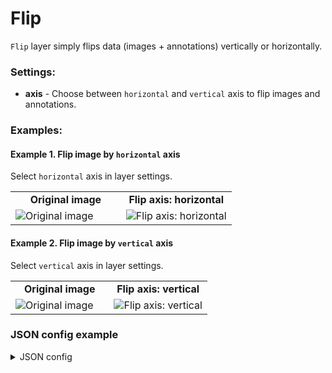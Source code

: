 # Flip

`Flip` layer simply flips data (images + annotations) vertically or horizontally.

### Settings:

- **axis** - Choose between `horizontal` and `vertical` axis to flip images and annotations.

### Examples:

#### Example 1. Flip image by `horizontal` axis

Select `horizontal` axis in layer settings.

<table>
<tr>
<td style="text-align:center; width:50%"><strong>Original image</strong></td>
<td style="text-align:center; width:50%"><strong>Flip axis: horizontal</strong></td>
</tr>
<tr>
<td> <img src="https://github.com/supervisely-ecosystem/dtl-v2/assets/79905215/15ef4c3c-3b52-4c61-84bd-329c9b7b5e1d" alt="Original image" /> </td>
<td> <img src="https://github.com/supervisely-ecosystem/dtl-v2/assets/79905215/0f415368-3ed3-4311-854c-1ba58e867dfa" alt="Flip axis: horizontal" /> </td>
</tr>
</table>

#### Example 2. Flip image by `vertical` axis

Select `vertical` axis in layer settings.

<table>
<tr>
<td style="text-align:center; width:50%"><strong>Original image</strong></td>
<td style="text-align:center; width:50%"><strong>Flip axis: vertical</strong></td>
</tr>
<tr>
<td> <img src="https://github.com/supervisely-ecosystem/dtl-v2/assets/79905215/15ef4c3c-3b52-4c61-84bd-329c9b7b5e1d" alt="Original image" /> </td>
<td> <img src="https://github.com/supervisely-ecosystem/dtl-v2/assets/79905215/8b079f03-c3b6-4926-8f24-21cff9837be5" alt="Flip axis: vertical" /> </td>
</tr>
</table>

### JSON config example

<details>
  <summary>JSON config</summary>
<pre>
{
  "action": "flip",
  "src": ["$data1"],
  "dst": "$data2",
  "settings": {
    "axis": "vertical"
  }
}
</pre>
</details>
